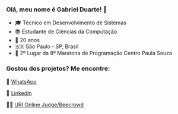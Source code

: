  ### Olá, meu nome é Gabriel Duarte! 👋
- 🎓 Técnico em Desenvolvimento de Sistemas <br>
- 📚 Estudante de Ciências da Computação <br>
- 🎂 20 anos <br>
- 🇧🇷 São Paulo - SP, Brasil <br>
- 🥈 2º Lugar da 8ª Maratona de Programação Centro Paula Souza

### Gostou dos projetos? Me encontre:

📱 [WhatsApp](https://wa.me/5511981224856) <br>

💼 [LinkedIn](https://www.linkedin.com/in/gabrielduarte14/) <br>

👨‍💻 [URI Online Judge/Beecrowd](https://www.urionlinejudge.com.br/judge/pt/profile/337005) <br>




